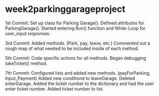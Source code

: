 # week2parkinggarageproject

1st Commit:
Set up class for Parking Garage().
Defined attributes for ParkingGarage().
Started entering Run() function and While-Loop for user_input responses.

3rd Commit:
Added methods. (Park, pay, leave, etc.)
Commented out a rough map of what needed to be included inside of each method.

5th Commit:
Code specific actions for all methods.
Began debugging takeTicket() method.

7th Commit:
Configured lists and added new methods. (payForParking, Input_Payment)
Added new conditiond to leaveGarage.
Deleted enterGarage.
Added the ticket number to the dictionary and had the user enter ticket number.
Added ticket number to list.
